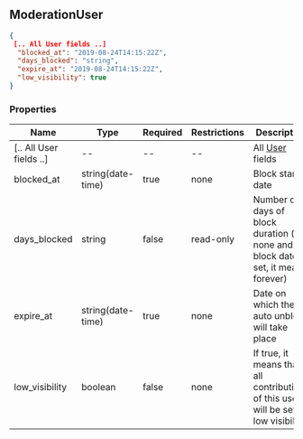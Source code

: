<h2 id="tocS_ModerationUser">ModerationUser</h2>
<!-- backwards compatibility -->
<a id="schemamoderationuser"></a>
<a id="schema_ModerationUser"></a>
<a id="tocSmoderationuser"></a>
<a id="tocsmoderationuser"></a>

```json
{
 [.. All User fields ..]
  "blocked_at": "2019-08-24T14:15:22Z",
  "days_blocked": "string",
  "expire_at": "2019-08-24T14:15:22Z",
  "low_visibility": true
}

```

### Properties

|Name|Type|Required|Restrictions|Description|
|---|---|---|---|---|
| [.. All User fields ..]|--|--|--|All [User](#schemauser) fields|
|blocked_at|string(date-time)|true|none|Block start date|
|days_blocked|string|false|read-only|Number of days of block duration (if none and block date set, it means forever)|
|expire_at|string(date-time)|true|none|Date on which the auto unblock will take place|
|low_visibility|boolean|false|none|If true, it means that all contributions of this user will be set to low visibility|
